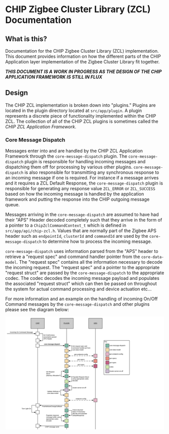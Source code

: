# CHIP Zigbee Cluster Library (ZCL) Documentation

## What is this?

Documentation for the CHIP Zigbee Cluster Library (ZCL) implementation. This document provides information on how the different parts of the CHIP Application layer implementation of the Zigbee Cluster Library fit together.

***THIS DOCUMENT IS A WORK IN PROGRESS AS THE DESIGN OF THE CHIP APPLICATION FRAMEWORK IS STILL IN FLUX***

## Design

The CHIP ZCL implementation is broken down into "plugins." Plugins are located in the plugin directory located at <code>src/app/plugin</code>. A plugin represents a discrete piece of functionality implemented within the CHIP ZCL. The collection of all of the CHIP ZCL plugins is sometimes called the *CHIP ZCL Application Framework*. 

### Core Message Dispatch
Messages enter into and are handled by the CHIP ZCL Application Framework through the <code>core-message-dispatch</code> plugin. The <code>core-message-dispatch</code> plugin is responsible for handling incoming messages and dispatching them off for processing by various other plugins. <code>core-message-dispatch</code> is also responsible for transmitting any synchronous response to an incoming message if one is required. For instance if a message arrives and it requires a ZCL Default Response, the <code>core-message-dispatch</code> plugin is responsible for generating any response value <code>ZCL_ERROR</code> or <code>ZCL_SUCCESS</code> based on how the incoming message is handled by the application framework and putting the response into the CHIP outgoing message queue.

Messages arriving in the <code>core-message-dispatch</code> are assumed to have had their "APS" Header decoded completely such that they arrive in the form of a pointer to a <code>ChipZclCommandContext_t</code> which is defined in <code>src/app/api/chip-zcl.h</code>. Values that are normally part of the Zigbee APS header such as <code>endpointId</code>, <code>clusterId</code> and <code>commandId</code> are used by the <code>core-message-dispatch</code> to determine how to process the incoming message.

<code>core-message-dispatch</code> uses information parsed from the "APS" header to retrieve a "request spec" and command handler pointer from the <code>core-data-model</code>. The "request spec" contains all the information necessary to decode the incoming request. The "request spec" and a pointer to the appropriate "request struct" are passed by the <code>core-message-dispatch</code> to the appropriate codec. The codec decodes the incoming message payload and populates the associated "request struct" which can then be passed on throughout the system for actual command processing and device actuation etc...

For more information and an example on the handling of incoming On/Off Command messages by the <code>core-message-dispatch</code> and other plugins please see the diagram below:


![CHIP ZCL Message Flow](chip-zcl-msg-flow.png)